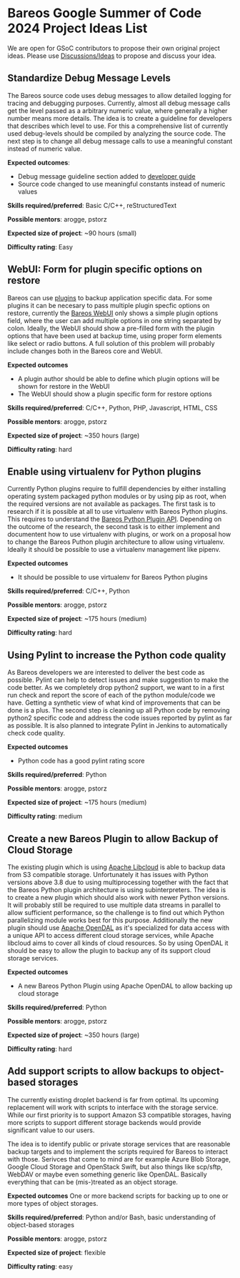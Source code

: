 # Bareos Google Summer of Code 2024 Project Ideas List

We are open for GSoC contributors to propose their own original project ideas.
Please use [Discussions/Ideas](https://github.com/bareos/GSoC2024/discussions/categories/ideas) to propose and discuss your idea.

## Standardize Debug Message Levels

The Bareos source code uses debug messages to allow detailed logging for tracing and debugging purposes.
Currently, almost all debug message calls get the level passed as a arbitrary numeric value, where generally a higher number means more details.
The idea is to create a guideline for developers that describes which level to use.
For this a comprehensive list of currently used debug-levels should be compiled by analyzing the source code.
The next step is to change all debug message calls to use a meaningful constant instead of numeric value.

**Expected outcomes**:
* Debug message guideline section added to [developer guide](https://docs.bareos.org/DeveloperGuide.html)
* Source code changed to use meaningful constants instead of numeric values

**Skills required/preferred**:
Basic C/C++, reStructuredText

**Possible mentors**: arogge, pstorz

**Expected size of project**: ~90 hours (small)

**Difficulty rating**: Easy

## WebUI: Form for plugin specific options on restore

Bareos can use [plugins](https://docs.bareos.org/TasksAndConcepts/Plugins.html#file-daemon-plugins) to backup application specific data.
For some plugins it can be necesary to pass multiple plugin specfic options on restore, currently the [Bareos WebUI](https://docs.bareos.org/IntroductionAndTutorial/BareosWebui.html) only shows a simple plugin options field, where the user can add multiple options in one string separated by colon.
Ideally, the WebUI should show a pre-filled form with the plugin options that have been used at  backup  time, using proper form elements like select or radio buttons.
A full solution of this problem will probably include changes both in the Bareos core and WebUI.

**Expected outcomes**
* A plugin author should be able to define which plugin options will be shown for restore in the WebUI
* The WebUI should show a plugin specific form for restore options

**Skills required/preferred**:
C/C++, Python, PHP, Javascript, HTML, CSS

**Possible mentors**: arogge, pstorz

**Expected size of project**: ~350 hours (large)

**Difficulty rating**: hard

## Enable using virtualenv for Python plugins

Currently Python plugins require to fulfill dependencies by either installing operating system packaged python modules or by using pip as root, when the required versions are not available as packages.
The first task is to research if it is possible at all to use virtualenv with Bareos Python plugins.
This requires to understand the [Bareos Python Plugin API](https://docs.bareos.org/DeveloperGuide/PythonPluginAPI.html).
Depending on the outcome of the research, the second task is to either implement and documentent how to use virtualenv with plugins, or work on a proposal how to change the Bareos Puthon plugin architecture to allow using virtualenv.
Ideally it should be possible to use a virtualenv management like pipenv.

**Expected outcomes**
* It should be possible to use virtualenv for Bareos Python plugins

**Skills required/preferred**:
C/C++, Python

**Possible mentors**: arogge, pstorz

**Expected size of project**: ~175 hours (medium)

**Difficulty rating**: hard

## Using Pylint to increase the Python code quality

As Bareos developers we are interested to deliver the best code as possible.
Pylint can help to detect issues and make suggestion to make the code better.
As we completely drop python2 support, we want to in a first run check and report the score of each of the python module/code we have.
Getting a synthetic view of what kind of improvements that can be done is a plus.
The second step is cleaning up all Python code by removing python2 specific code and address the code issues reported by pylint as far as possible.
It is also planned to integrate Pylint in Jenkins to automatically check code quality.

**Expected outcomes**
* Python code has a good pylint rating score

**Skills required/preferred**:
Python

**Possible mentors**: arogge, pstorz

**Expected size of project**: ~175 hours (medium)

**Difficulty rating**: medium

## Create a new Bareos Plugin to allow Backup of Cloud Storage

The existing plugin which is using [Apache Libcloud](https://libcloud.apache.org/) is able
to backup data from S3 compatible storage. Unfortunately it has issues with Python versions
above 3.8 due to using multiprocessing together with the fact that the Bareos Python plugin
architecture is using subinterpreters.
The idea is to create a new plugin which should also work with newer Python versions.
It will probably still be required to use multiple data streams in parallel to allow sufficient
performance, so the challenge is to find out which Python parallelizing module works best for this purpose.
Additionally the new plugin should use [Apache OpenDAL](https://opendal.apache.org/) as it's
specialized for data access with a unique API to access different cloud storage services,
while Apache libcloud aims to cover all kinds of cloud resources.
So by using OpenDAL it should be easy to allow the plugin to backup any of its support
cloud storage services.

**Expected outcomes**
* A new Bareos Python Plugin using Apache OpenDAL to allow backing up cloud storage

**Skills required/preferred**:
Python

**Possible mentors**: arogge, pstorz

**Expected size of project**: ~350 hours (large)

**Difficulty rating**: hard

## Add support scripts to allow backups to object-based storages

The currently existing droplet backend is far from optimal. Its upcoming
replacement will work with scripts to interface with the storage service.
While our first priority is to support Amazon S3 compatible storages, having
more scripts to support different storage backends would provide significant
value to our users.

The idea is to identify public or private storage services that are reasonable
backup targets and to implement the scripts required for Bareos to interact
with those.
Serivces that come to mind are for example Azure Blob Storage, Google Cloud
Storage and OpenStack Swift, but also things like scp/sftp, WebDAV or maybe
even something generic like OpenDAL. Basically everything that can be
(mis-)treated as an object storage.

**Expected outcomes**
One or more backend scripts for backing up to one or more types of object
storages.

**Skills required/preferred**:
Python and/or Bash, basic understanding of object-based storages

**Possible mentors**: arogge, pstorz

**Expected size of project**: flexible

**Difficulty rating**: easy
